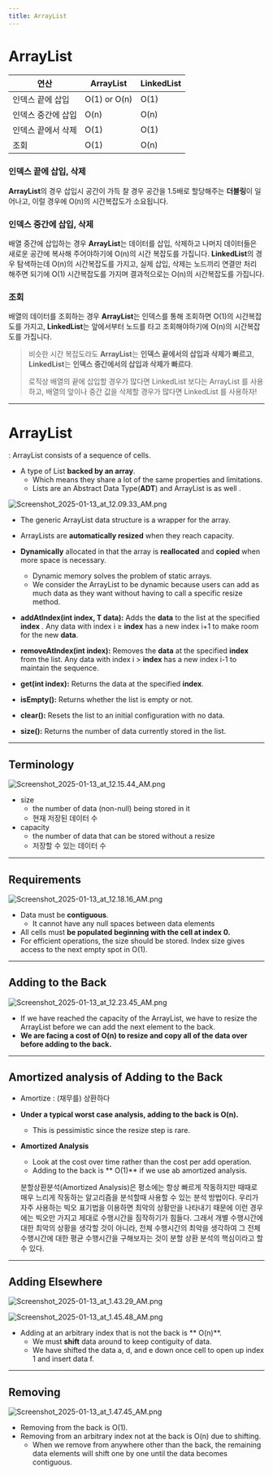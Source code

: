 ```yaml
---
title: ArrayList
---
```

# ArrayList
| 연산 | ArrayList | LinkedList |
| --- | --- | --- |
| 인덱스 끝에 삽입 |  O(1) or  O(n) |  O(1) |
| 인덱스 중간에 삽입 |  O(n) |  O(n) |
| 인덱스 끝에서 삭제 |  O(1) |  O(1) |
| 조회 |  O(1) |  O(n) |

### 인덱스 끝에 삽입, 삭제

**ArrayList**의 경우 삽입시 공간이 가득 찰 경우 공간을 1.5배로 할당해주는 **더블링**이 일어나고, 이럴 경우에  O(n)의 시간복잡도가 소요됩니다.

### 인덱스 중간에 삽입, 삭제

배열 중간에 삽입하는 경우 **ArrayList**는 데이터를 삽입, 삭제하고 나머지 데이터들은 새로운 공간에 복사해 주어야하기에  O(n)의 시간 복잡도를 가집니다. **LinkedList**의 경우 탐색하는데  O(n)의 시간복잡도를 가지고, 실제 삽입, 삭제는 노드끼리 연결만 처리 해주면 되기에  O(1) 시간복잡도를 가지며 결과적으로는  O(n)의 시간복잡도를 가집니다.

### 조회

배열의 데이터를 조회하는 경우 **ArrayList**는 인덱스를 통해 조회하면  O(1)의 시간복잡도를 가지고, **LinkedList**는 앞에서부터 노드를 타고 조회해야하기에  O(n)의 시간복잡도를 가집니다.

> 비슷한 시간 복잡도라도 **ArrayList**는 **인덱스 끝에서의 삽입과 삭제가 빠르고**, **LinkedList**는 **인덱스 중간에서의 삽입과 삭제가 빠르다**.
> 
> 로직상 배열의 끝에 삽입할 경우가 많다면 LinkedList 보다는 ArrayList 를 사용하고, 배열의 앞이나 중간 값을 삭제할 경우가 많다면 LinkedList 를 사용하자!

---
# ArrayList

: ArrayList consists of a sequence of cells.

- A type of List **backed by an array**.
  - Which means they share a lot of the same properties and limitations.
  - Lists are an Abstract Data Type(**ADT**) and ArrayList is as well .

![Screenshot_2025-01-13_at_12.09.33_AM.png](img/Screenshot_2025-01-13_at_12.09.33_AM.png)

- The generic ArrayList data structure is a wrapper for the array.
- ArrayLists are **automatically resized** when they reach capacity.
- **Dynamically** allocated in that the array is **reallocated** and **copied** when more space is necessary.
  - Dynamic memory solves the problem of static arrays.
  - We consider the ArrayList to be dynamic because users can add as much data as they want without having to call a specific resize method.

- **addAtIndex(int index, T data):** Adds the **data** to the list at the specified **index** . Any data with index i ≥ **index** has a new index i+1 to make room for the new **data**.
- **removeAtIndex(int index):** Removes the **data** at the specified **index** from the list. Any data with index i > **index** has a new index i-1 to maintain the sequence.
- **get(int index):** Returns the data at the specified **index**.
- **isEmpty():** Returns whether the list is empty or not.
- **clear():** Resets the list to an initial configuration with no data.
- **size():** Returns the number of data currently stored in the list.

---
## Terminology

![Screenshot_2025-01-13_at_12.15.44_AM.png](img/Screenshot_2025-01-13_at_12.15.44_AM.png)
- size
  - the number of data (non-null) being stored in it
  - 현재 저장된 데이터 수
- capacity
  - the number of data that can be stored without a resize
  - 저장할 수 있는 데이터 수

---
## Requirements

![Screenshot_2025-01-13_at_12.18.16_AM.png](img/Screenshot_2025-01-13_at_12.18.16_AM.png)
- Data must be **contiguous**.
  - It cannot have any null spaces between data elements
- All cells must **be populated beginning with the cell at index 0.**
- For efficient operations, the size should be stored. Index size gives access to the next empty spot in  O(1).
---
## Adding to the Back

![Screenshot_2025-01-13_at_12.23.45_AM.png](img/Screenshot_2025-01-13_at_12.23.45_AM.png)
- If we have reached the capacity of the ArrayList, we have to resize the ArrayList before we can add the next element to the back.
- **We are facing a cost of  O(n) to resize and copy all of the data over before adding to the back.**
---
## Amortized analysis of Adding to the Back

- Amortize : (채무를) 상환하다
- **Under a typical worst case analysis, adding to the back is  O(n).**
  - This is pessimistic since the resize step is rare.
- **Amortized Analysis**
  - Look at the cost over time rather than the cost per add operation.
  - Adding to the back is ** O(1)** if we use ab amortized analysis.

  분할상환분석(Amortized Analysis)은 평소에는 항상 빠르게 작동하지만 때때로 매우 느리게 작동하는 알고리즘을 분석할때 사용할 수 있는 분석 방법이다. 우리가 자주 사용하는 빅오 표기법을 이용하면 최악의 상황만을 나타내기 때문에 이런 경우에는 빅오만 가지고 제대로 수행시간을 짐작하기가 힘들다. 그래서 개별 수행시간에 대한 최악의 상황을 생각할 것이 아니라, 전체 수행시간의 최악을 생각하여 그 전체 수행시간에 대한 평균 수행시간을 구해보자는 것이 분할 상환 분석의 핵심이라고 할 수 있다.
---

## Adding Elsewhere

![Screenshot_2025-01-13_at_1.43.29_AM.png](img/Screenshot_2025-01-13_at_1.43.29_AM.png)

![Screenshot_2025-01-13_at_1.45.48_AM.png](img/Screenshot_2025-01-13_at_1.45.48_AM.png)

- Adding at an arbitrary index that is not the back is ** O(n)**.
  - We must **shift** data around to keep contiguity of data.
  - We have shifted the data a, d, and e down once cell to open up index 1 and insert data f.
---
## Removing

![Screenshot_2025-01-13_at_1.47.45_AM.png](img/Screenshot_2025-01-13_at_1.47.45_AM.png)

- Removing from the back is  O(1).
- Removing from an arbitrary index not at the back is  O(n) due to shifting.
  - When we remove from anywhere other than the back, the remaining data elements will shift one by one until the data becomes contiguous.